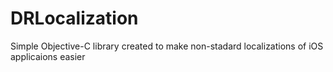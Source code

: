 DRLocalization
==============

Simple Objective-C library created to make non-stadard localizations of iOS applicaions easier
